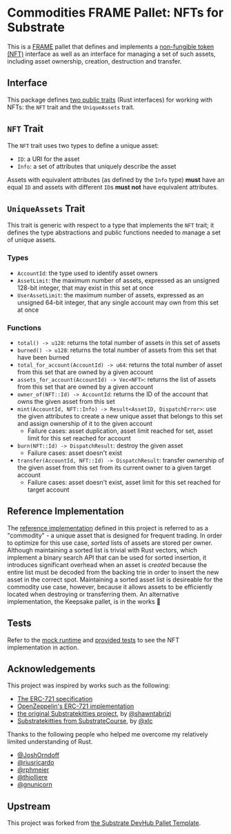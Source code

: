 # Commodities FRAME Pallet: NFTs for Substrate

This is a [FRAME](https://substrate.dev/docs/en/knowledgebase/runtime/frame) pallet that defines and implements a
[non-fungible token (NFT)](https://en.wikipedia.org/wiki/Non-fungible_token) interface as well as an interface for
managing a set of such assets, including asset ownership, creation, destruction and transfer.

## Interface

This package defines [two public traits](src/nft.rs) (Rust interfaces) for working with NFTs: the `NFT` trait and the
`UniqueAssets` trait.

## `NFT` Trait

The `NFT` trait uses two types to define a unique asset:

- `ID`: a URI for the asset
- `Info`: a set of attributes that uniquely describe the asset

Assets with equivalent attributes (as defined by the `Info` type) **must** have an equal `ID` and assets with different
`ID`s **must not** have equivalent attributes.

## `UniqueAssets` Trait

This trait is generic with respect to a type that implements the `NFT` trait; it defines the type abstractions and
public functions needed to manage a set of unique assets.

### Types

- `AccountId`: the type used to identify asset owners
- `AssetLimit`: the maximum number of assets, expressed as an unsigned 128-bit integer, that may exist in this set at
  once
- `UserAssetLimit`: the maximum number of assets, expressed as an unsigned 64-bit integer, that any single account may
  own from this set at once

### Functions

- `total() -> u128`: returns the total number of assets in this set of assets
- `burned() -> u128`: returns the total number of assets from this set that have been burned
- `total_for_account(AccountId) -> u64`: returns the total number of asset from this set that are owned by a given
  account
- `assets_for_account(AccountId) -> Vec<NFT>`: returns the list of assets from this set that are owned by a given
  account
- `owner_of(NFT::Id) -> AccountId`: returns the ID of the account that owns the given asset from this set
- `mint(AccountId, NFT::Info) -> Result<AssetID, DispatchError>`: use the given attributes to create a new unique asset
  that belongs to this set and assign ownership of it to the given account
  - Failure cases: asset duplication, asset limit reached for set, asset limit for this set reached for account
- `burn(NFT::Id) -> DispatchResult`: destroy the given asset
  - Failure cases: asset doesn't exist
- `transfer(AccountId, NFT::Id) -> DispatchResult`: transfer ownership of the given asset from this set from its current
  owner to a given target account
  - Failure cases: asset doesn't exist, asset limit for this set reached for target account

## Reference Implementation

The [reference implementation](src/lib.rs) defined in this project is referred to as a "commodity" - a unique asset that
is designed for frequent trading. In order to optimize for this use case, _sorted_ lists of assets are stored per owner.
Although maintaining a sorted list is trivial with Rust vectors, which implement a binary search API that can be used
for sorted insertion, it introduces significant overhead when an asset is _created_ because the entire list must be
decoded from the backing trie in order to insert the new asset in the correct spot. Maintaining a sorted asset list is
desireable for the commodity use case, however, because it allows assets to be efficiently located when destroying or
transferring them. An alternative implementation, the Keepsake pallet, is in the works :rocket:

## Tests

Refer to the [mock runtime](src/mock.rs) and [provided tests](src/tests.rs) to see the NFT implementation in action.

## Acknowledgements

This project was inspired by works such as the following:

- [The ERC-721 specification](https://eips.ethereum.org/EIPS/eip-721)
- [OpenZeppelin's ERC-721 implementation](https://github.com/OpenZeppelin/openzeppelin-contracts/tree/master/contracts/token/ERC721)
- [the original Substratekitties project](https://www.shawntabrizi.com/substrate-collectables-workshop/#/), by
  [@shawntabrizi](https://github.com/shawntabrizi/)
- [Substratekitties from SubstrateCourse](https://github.com/SubstrateCourse/substrate-kitties), by
  [@xlc](https://github.com/xlc/)

Thanks to the following people who helped me overcome my relatively limited understanding of Rust.

- [@JoshOrndoff](https://github.com/JoshOrndorff/)
- [@riusricardo](https://github.com/riusricardo/)
- [@rphmeier](https://github.com/rphmeier/)
- [@thiolliere](https://github.com/thiolliere/)
- [@gnunicorn](https://github.com/gnunicorn/)

## Upstream

This project was forked from
[the Substrate DevHub Pallet Template](https://github.com/substrate-developer-hub/substrate-pallet-template).
